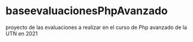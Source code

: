# baseevaluacionesPhpAvanzado
proyecto de las evaluaciones a realizar en el curso de Php avanzado de la UTN en 2021
